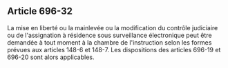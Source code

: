 Article 696-32
----
La mise en liberté ou la mainlevée ou la modification du contrôle judiciaire ou
de l'assignation à résidence sous surveillance électronique peut être demandée à
tout moment à la chambre de l'instruction selon les formes prévues aux articles
148-6 et 148-7. Les dispositions des articles 696-19 et 696-20 sont alors
applicables.
